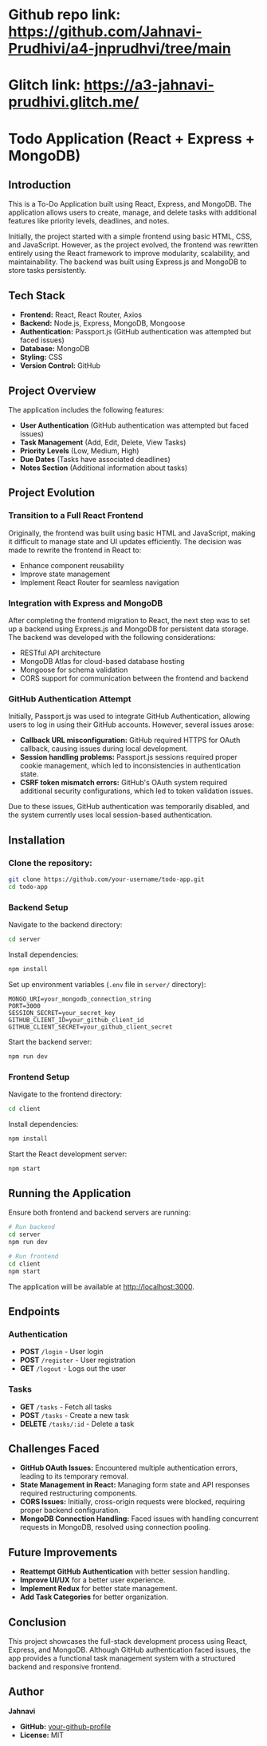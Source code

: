 # Github repo link: https://github.com/Jahnavi-Prudhivi/a4-jnprudhvi/tree/main
# Glitch link: https://a3-jahnavi-prudhivi.glitch.me/

# Todo Application (React + Express + MongoDB)

## Introduction

This is a To-Do Application built using React, Express, and MongoDB. The application allows users to create, manage, and delete tasks with additional features like priority levels, deadlines, and notes.

Initially, the project started with a simple frontend using basic HTML, CSS, and JavaScript. However, as the project evolved, the frontend was rewritten entirely using the React framework to improve modularity, scalability, and maintainability. The backend was built using Express.js and MongoDB to store tasks persistently.

## Tech Stack

- **Frontend:** React, React Router, Axios  
- **Backend:** Node.js, Express, MongoDB, Mongoose  
- **Authentication:** Passport.js (GitHub authentication was attempted but faced issues)  
- **Database:** MongoDB  
- **Styling:** CSS  
- **Version Control:** GitHub  

## Project Overview

The application includes the following features:

- **User Authentication** (GitHub authentication was attempted but faced issues)
- **Task Management** (Add, Edit, Delete, View Tasks)
- **Priority Levels** (Low, Medium, High)
- **Due Dates** (Tasks have associated deadlines)
- **Notes Section** (Additional information about tasks)

## Project Evolution

### Transition to a Full React Frontend

Originally, the frontend was built using basic HTML and JavaScript, making it difficult to manage state and UI updates efficiently. The decision was made to rewrite the frontend in React to:

- Enhance component reusability
- Improve state management
- Implement React Router for seamless navigation

### Integration with Express and MongoDB

After completing the frontend migration to React, the next step was to set up a backend using Express.js and MongoDB for persistent data storage. The backend was developed with the following considerations:

- RESTful API architecture
- MongoDB Atlas for cloud-based database hosting
- Mongoose for schema validation
- CORS support for communication between the frontend and backend

### GitHub Authentication Attempt

Initially, Passport.js was used to integrate GitHub Authentication, allowing users to log in using their GitHub accounts. However, several issues arose:

- **Callback URL misconfiguration:** GitHub required HTTPS for OAuth callback, causing issues during local development.
- **Session handling problems:** Passport.js sessions required proper cookie management, which led to inconsistencies in authentication state.
- **CSRF token mismatch errors:** GitHub's OAuth system required additional security configurations, which led to token validation issues.

Due to these issues, GitHub authentication was temporarily disabled, and the system currently uses local session-based authentication.

## Installation

### Clone the repository:

```bash
git clone https://github.com/your-username/todo-app.git
cd todo-app
```

### Backend Setup

Navigate to the backend directory:

```bash
cd server
```

Install dependencies:

```bash
npm install
```

Set up environment variables (`.env` file in `server/` directory):

```
MONGO_URI=your_mongodb_connection_string
PORT=3000
SESSION_SECRET=your_secret_key
GITHUB_CLIENT_ID=your_github_client_id
GITHUB_CLIENT_SECRET=your_github_client_secret
```

Start the backend server:

```bash
npm run dev
```

### Frontend Setup

Navigate to the frontend directory:

```bash
cd client
```

Install dependencies:

```bash
npm install
```

Start the React development server:

```bash
npm start
```

## Running the Application

Ensure both frontend and backend servers are running:

```bash
# Run backend
cd server
npm run dev

# Run frontend
cd client
npm start
```

The application will be available at [http://localhost:3000](http://localhost:3000).

## Endpoints

### Authentication

- **POST** `/login` - User login
- **POST** `/register` - User registration
- **GET** `/logout` - Logs out the user

### Tasks

- **GET** `/tasks` - Fetch all tasks
- **POST** `/tasks` - Create a new task
- **DELETE** `/tasks/:id` - Delete a task

## Challenges Faced

- **GitHub OAuth Issues:** Encountered multiple authentication errors, leading to its temporary removal.
- **State Management in React:** Managing form state and API responses required restructuring components.
- **CORS Issues:** Initially, cross-origin requests were blocked, requiring proper backend configuration.
- **MongoDB Connection Handling:** Faced issues with handling concurrent requests in MongoDB, resolved using connection pooling.

## Future Improvements

- **Reattempt GitHub Authentication** with better session handling.
- **Improve UI/UX** for a better user experience.
- **Implement Redux** for better state management.
- **Add Task Categories** for better organization.

## Conclusion

This project showcases the full-stack development process using React, Express, and MongoDB. Although GitHub authentication faced issues, the app provides a functional task management system with a structured backend and responsive frontend.

## Author

**Jahnavi**

- **GitHub:** [your-github-profile](https://github.com/your-username)
- **License:** MIT
